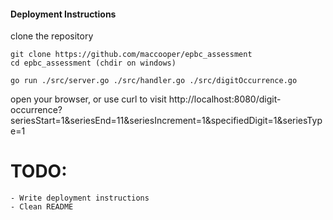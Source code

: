 #### Deployment Instructions

clone the repository

```
git clone https://github.com/maccooper/epbc_assessment
cd epbc_assessment (chdir on windows)

go run ./src/server.go ./src/handler.go ./src/digitOccurrence.go
```

open your browser, or use curl to visit http://localhost:8080/digit-occurrence?seriesStart=1&seriesEnd=11&seriesIncrement=1&specifiedDigit=1&seriesType=1

# TODO:
    
    - Write deployment instructions
    - Clean README

